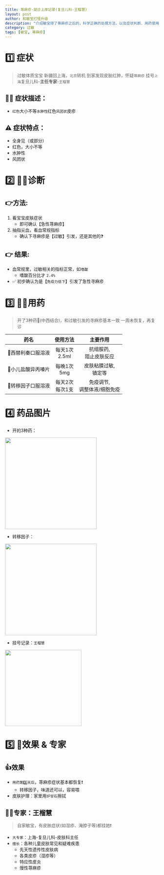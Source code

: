 ```yaml
---
title: 荨麻疹-就诊上岸记录(复旦儿科-王榴慧)
layout: post
author: 和敏宝打怪升级
description: "介绍敏宝得了荨麻疹之后的，科学正确的处理方法，以及症状判断、用药使用等"
category: 过敏
tags: [敏宝, 荨麻疹]
---
```


# 1️⃣ 症状
> 过敏体质宝宝
> 新疆回上海，`北京`转机
> 到家发现皮肤红肿，怀疑`荨麻疹`
> 挂号`上海`复旦儿科-**主任专家**-`王榴慧`

## 🧑‍⚕️ 症状描述：
- `红色`大小不等`水肿性`红色`风团状`皮疹

## ⚠️ 症状特点：
- 全身见（或部分）
- 红色，大小不等
- 水肿性
- 风团状

# 2️⃣ 🧑‍⚕️诊断

## 👉方法:
1. 看宝宝皮肤症状
	- 即可确认【急性荨麻疹】
2. 抽指尖血，看血常规指标
	- 确认下寻麻疹是【过敏】引发，还是其他的❓

## 👉 结果:
- 血常规里，过敏相关的指标正常，如`嗜酸`
	- 嗜酸百分比才 `2.4%`
- ✅ 初步确认为是【`免疫力低下`】引发了急性寻麻疹


# 3️⃣ 🧑‍⚕️用药
> 开了3种药💊(中西结合)，和过敏引发的寻麻疹基本一致
> 一周未恢复，再复诊

|药名|使用方法|主要作用|
|:--:|:--:|:--:|
|💊西替利秦口服溶液|每天1次<br>2.5ml|抗组胺药,<br>阻止皮肤反应|
|💊小儿盐酸异丙嗪片|每晚1次<br>5mg|皮肤粘膜过敏,<br>镇定等|
|💊转移因子口服溶液|每天2次<br>每次1支|免疫调节,<br>调整体液/细胞免疫|


# 4️⃣ 药品图片
- 开的3种药：
<img src="https://blog-1252538339.cos.ap-chengdu.myqcloud.com/minbao_pics/%E8%8D%A8%E9%BA%BB%E7%96%B9/3%E7%A7%8D%E8%8D%AF.jpg" width=300>

- 转移因子：
<img src="https://blog-1252538339.cos.ap-chengdu.myqcloud.com/minbao_pics/%E8%8D%A8%E9%BA%BB%E7%96%B9/%E8%BD%AC%E7%A7%BB%E5%9B%A0%E5%AD%90.jpg" width=300>

- 挂号记录：`王榴慧`
<img src="https://blog-1252538339.cos.ap-chengdu.myqcloud.com/minbao_pics/%E8%8D%A8%E9%BA%BB%E7%96%B9/%E6%8C%82%E5%8F%B7.jpg" width=250>


# 5️⃣ 👶效果 & 专家
## 👍效果
- `用药第3️⃣天后`，荨麻疹症状基本都恢复❗️
	- 转移因子，味道还可以，容易喂
- 皮肤护理：家里用`炉甘石`擦拭

## 🧑‍⚕️专家：王榴慧
> 自家敏宝，有皮肤症状(如湿疹、淹脖子等)都挂她❗️

- `大专家`：上海-复旦儿科-皮肤科主任
- `擅长`：各种儿童皮肤常见和疑难疾患
  - 先天性遗传性皮肤病
  - 各类皮疹（湿疹等）
  - 特应性皮炎
  - 慢性荨麻疹
